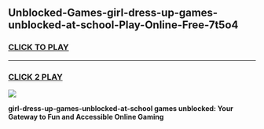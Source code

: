 
## Unblocked-Games-girl-dress-up-games-unblocked-at-school-Play-Online-Free-7t5o4
<h3>
<a href="https://premium76.site?title=girl-dress-up-games-unblocked-at-school&ref=26A">CLICK TO PLAY</a></h3>
<hr>

<h3>
<a href="https://premium76.site?title=girl-dress-up-games-unblocked-at-school&ref=26A">CLICK 2 PLAY</a>
  
</h3>

<a href="https://premium76.site?title=girl-dress-up-games-unblocked-at-school&ref=26A"><img src="https://clearcache.store/games.png"></a>


**girl-dress-up-games-unblocked-at-school games unblocked: Your Gateway to Fun and Accessible Online Gaming**
